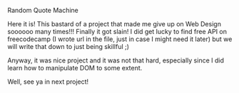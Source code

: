 Random Quote Machine

Here it is! This bastard of a project that made me give up on Web Design soooooo many times!!!
Finally it got slain! I did get lucky to find free API on freecodecamp (I wrote url in the file, just in case I might
need it later) but we will write that down to just being skillful ;)

Anyway, it was nice project and it was not that hard, especially since I did learn how to manipulate DOM to some extent.

Well, see ya in next project!
